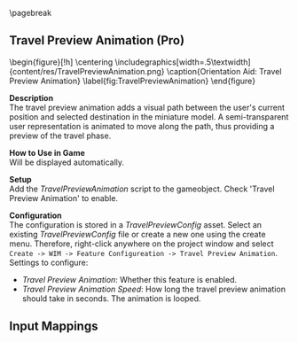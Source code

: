 
\pagebreak

## Travel Preview Animation (Pro)

\begin{figure}[!h]
    \centering
    \includegraphics[width=.5\textwidth]{content/res/TravelPreviewAnimation.png}
    \caption{Orientation Aid: Travel Preview Animation}
    \label{fig:TravelPreviewAnimation}
\end{figure}

**Description**  
The travel preview animation adds a visual path between the user's current position and selected destination in the miniature model. A semi-transparent user representation is animated to move along the path, thus providing a preview of the travel phase.

**How to Use in Game**  
Will be displayed automatically.

**Setup**  
Add the *TravelPreviewAnimation* script to the gameobject. Check 'Travel Preview Animation' to enable.

**Configuration**  
The configuration is stored in a *TravelPreviewConfig* asset. Select an existing *TravelPreviewConfig* file or create a new one using the create menu. Therefore, right-click anywhere on the project window and select `Create -> WIM -> Feature Configureation -> Travel Preview Animation`. Settings to configure:

- *Travel Preview Animation*: Whether this feature is enabled.
- *Travel Preview Animation Speed*: How long the travel preview animation should take in seconds. The animation is looped.

**Input Mappings**  
 -
